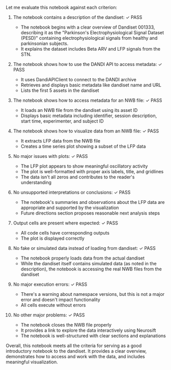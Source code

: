 Let me evaluate this notebook against each criterion:

1. The notebook contains a description of the dandiset: ✓ PASS
   - The notebook begins with a clear overview of Dandiset 001333, describing it as the "Parkinson's Electrophysiological Signal Dataset (PESD)" containing electrophysiological signals from healthy and parkinsonian subjects.
   - It explains the dataset includes Beta ARV and LFP signals from the STN.

2. The notebook shows how to use the DANDI API to access metadata: ✓ PASS
   - It uses DandiAPIClient to connect to the DANDI archive
   - Retrieves and displays basic metadata like dandiset name and URL
   - Lists the first 5 assets in the dandiset

3. The notebook shows how to access metadata for an NWB file: ✓ PASS
   - It loads an NWB file from the dandiset using its asset ID
   - Displays basic metadata including identifier, session description, start time, experimenter, and subject ID

4. The notebook shows how to visualize data from an NWB file: ✓ PASS
   - It extracts LFP data from the NWB file
   - Creates a time series plot showing a subset of the LFP data

5. No major issues with plots: ✓ PASS
   - The LFP plot appears to show meaningful oscillatory activity
   - The plot is well-formatted with proper axis labels, title, and gridlines
   - The data isn't all zeros and contributes to the reader's understanding

6. No unsupported interpretations or conclusions: ✓ PASS
   - The notebook's summaries and observations about the LFP data are appropriate and supported by the visualization
   - Future directions section proposes reasonable next analysis steps

7. Output cells are present where expected: ✓ PASS
   - All code cells have corresponding outputs
   - The plot is displayed correctly

8. No fake or simulated data instead of loading from dandiset: ✓ PASS
   - The notebook properly loads data from the actual dandiset
   - While the dandiset itself contains simulated data (as noted in the description), the notebook is accessing the real NWB files from the dandiset

9. No major execution errors: ✓ PASS
   - There's a warning about namespace versions, but this is not a major error and doesn't impact functionality
   - All cells execute without errors

10. No other major problems: ✓ PASS
    - The notebook closes the NWB file properly
    - It provides a link to explore the data interactively using Neurosift
    - The notebook is well-structured with clear sections and explanations

Overall, this notebook meets all the criteria for serving as a good introductory notebook to the dandiset. It provides a clear overview, demonstrates how to access and work with the data, and includes meaningful visualization.
